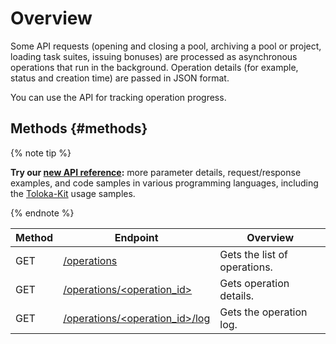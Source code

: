 # Overview

Some API requests (opening and closing a pool, archiving a pool or project, loading task suites, issuing bonuses) are processed as asynchronous operations that run in the background. Operation details (for example, status and creation time) are passed in JSON format.

You can use the API for tracking operation progress.

## Methods {#methods}

{% note tip %}

**Try our [new API reference](https://toloka.ai/docs/api/api-reference/#tag--operation):** more parameter details, request/response examples, and code samples in various programming languages, including the [Toloka-Kit](../../toloka-kit/index.md) usage samples.

{% endnote %}

Method | Endpoint | Overview
----- | ----- | -----
GET | [/operations](get-operations-list.md) | Gets the list of operations.
GET | [/operations/<operation_id>](get-operation.md) | Gets operation details.
GET | [/operations/<operation_id>/log](get-operation-log.md) | Gets the operation log.